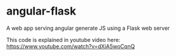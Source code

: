 # angular-flask
A web app serving angular generate JS using a Flask web server

This code is explained in youtube video here:
https://www.youtube.com/watch?v=dXiA5woCqnQ

